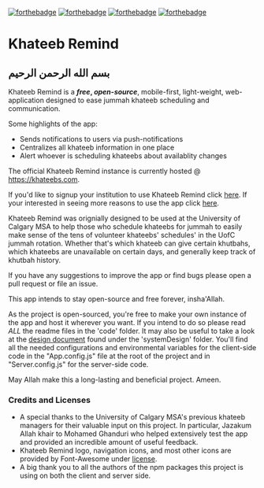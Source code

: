 [![forthebadge](https://forthebadge.com/images/badges/made-with-vue.svg)](https://forthebadge.com)
[![forthebadge](https://forthebadge.com/images/badges/open-source.svg)](https://forthebadge.com)
[![forthebadge](https://forthebadge.com/images/badges/contains-technical-debt.svg)](https://forthebadge.com)
[![forthebadge](https://forthebadge.com/images/badges/contains-tasty-spaghetti-code.svg)](https://forthebadge.com)

# Khateeb Remind

## بسم الله الرحمن الرحيم

Khateeb Remind is a __*free*, *open-source*__, mobile-first, light-weight, web-application designed to ease jummah khateeb scheduling and communication. 

Some highlights of the app:
* Sends notifications to users via push-notifications
* Centralizes all khateeb information in one place
* Alert whoever is scheduling khateebs about availablity changes

The official Khateeb Remind instance is currently hosted @ https://khateebs.com.

If you'd like to signup your institution to use Khateeb Remind click [here](https://khateebs.com).
If your interested in seeing more reasons to use the app click [here](https://khateebs.com/).

Khateeb Remind was orignially designed to be used at the University of Calgary MSA to help those who schedule khateebs for jummah to easily make sense of the tens of volunteer khateebs' schedules' in the UofC jummah rotation. Whether that's which khateeb can give certain khutbahs, which khateebs are unavailable on certain days, and generally keep track of khutbah history.

If you have any suggestions to improve the app or find bugs please open a pull request or file an issue.

This app intends to stay open-source and free forever, insha'Allah.

As the project is open-sourced, you're free to make your own instance of the app and host it wherever you want. If you intend to do so please read *ALL* the readme files in the 'code' folder. It may also be useful to take a look at the [design document](https://github.com/moomoolive/khateeb_remind/blob/master/systemDesign/README.md) found under the 'systemDesign' folder. You'll find all the needed configurations and environmental variables for the client-side code in the "App.config.js" file at the root of the project and in "Server.config.js" for the server-side code.

May Allah make this a long-lasting and beneficial project. Ameen.

### Credits and Licenses
* A special thanks to the University of Calgary MSA's previous khateeb managers for their valuable input on this project. In particular, Jazakum Allah khair to Mohamed Ghanduri who helped extensively test the app and provided an incredible amount of useful feedback.
* Khateeb Remind logo, navigation icons, and most other icons are provided by Font-Awesome under [license](https://fontawesome.com/license/free).                               
* A big thank you to all the authors of the npm packages this project is using on both the client and server side.

